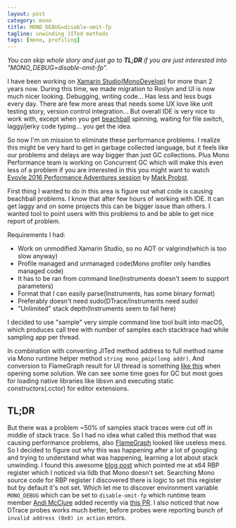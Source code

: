 ```yaml
---		
layout: post
category: mono
title: MONO_DEBUG=disable-omit-fp
tagline: unwinding JITed methods
tags: [mono, profiling]
---
```

*You can skip whole story and just go to **TL;DR** if you are just interested into "MONO_DEBUG=disable-omit-fp".*

I have been working on [Xamarin Studio(MonoDevelop)](https://github.com/mono/monodevelop) for more than 2 years now. During this time, we made migration to Roslyn and UI is now much nicer looking. Debugging, writing code... Has less and less bugs every day. There are few more areas that needs some UX love like unit testing story, version control integration... But overall IDE is very nice to work with, except when you get [beachball](https://en.wikipedia.org/wiki/Spinning_pinwheel) spinning, waiting for file switch, laggy/jerky code typing... you get the idea.

<!--more-->

So now I'm on mission to eliminate these performance problems. I realize this might be very hard to get in garbage collected language, but it feels like our problems and delays are way bigger than just GC collections. Plus Mono Performance team is working on Concurrent GC which will make this even less of a problem if you are interested in this you might want to watch [Evovle 2016 Performance Adventures session](https://www.youtube.com/watch?v=Rsa54USiAJ4) by [Mark Probst](https://twitter.com/markprobst).

First thing I wanted to do in this area is figure out what code is causing beachball problems. I know that after few hours of working with IDE. It can get laggy and on some projects this can be bigger issue than others. I wanted tool to point users with this problems to and be able to get nice report of problem.

Requirements I had:

  * Work on unmodified Xamarin Studio, so no AOT or valgrind(which is too slow anyway)
  * Profile managed and unmanaged code(Mono profiler only handles managed code)
  * It has to be ran from command line(Instruments doesn't seem to support parameters)
  * Format that I can easily parse(Instruments, has some binary format)
  * Preferably doesn't need sudo(DTrace/Instruments need sudo)
  * "Unlimited" stack depth(Instruments seem to fail here)

I decided to use "sample" very simple command line tool built into macOS, which produces call tree with number of samples each stacktrace had while sampling app per thread.

In combination with converting JITed method address to full method name via Mono runtime helper method `string mono_pmip(long addr)`.
And conversion to FlameGraph result for UI thread is something [like this](~/assets/Xamarin_Studio_UIThreadHang.html) when opening some solution. We can see some time goes for GC but most goes for loading native libraries like libsvn and executing static constructors(.cctor) for editor extensions.

## TL;DR

But there was a problem ~50% of samples stack traces were cut off in middle of stack trace. So I had no idea what called this method that was causing performance problems, also [FlameGraph](http://www.brendangregg.com/FlameGraphs/cpuflamegraphs.html) looked like useless mess. So I decided to figure out why this was happening after a lot of googling and trying to understand what was happening, learning a lot about stack unwinding. I found this awesome [blog post](http://blog.reverberate.org/2013/05/deep-wizardry-stack-unwinding.html) which pointed me at x64 RBP register which I noticed via lldb that Mono doesn't set. Searching Mono source code for RBP register I discovered there is logic to set this register but by default it's not set. Which let me to discover environment variable `MONO_DEBUG` which can be set to `disable-omit-fp` which runtime team member [Andi McClure](https://twitter.com/mcclure111) added recently via [this PR](https://github.com/mono/mono/pull/2755). I also noticed that now DTrace probes works much better, before probes were reporting bunch of `invalid address (0x0) in action` errors.